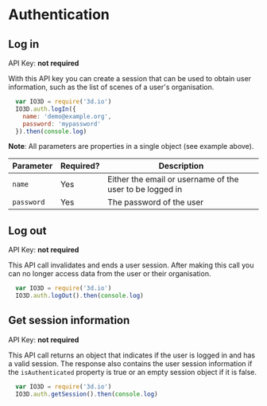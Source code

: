 # Authentication

## Log in

API Key: **not required**

With this API key you can create a session that can be used to obtain user information, such as the list of scenes of a user's organisation.

```javascript
  var IO3D = require('3d.io')
  IO3D.auth.logIn({
    name: 'demo@example.org',
    password: 'mypassword'
  }).then(console.log)
```

**Note**: All parameters are properties in a single object (see example above).

| Parameter | Required? | Description |
| --- | --- | --- |
| `name` | Yes | Either the email or username of the user to be logged in |
| `password` | Yes | The password of the user |

## Log out

API Key: **not required**

This API call invalidates and ends a user session. After making this call you can no longer access data from the user or their organisation.

```javascript
  var IO3D = require('3d.io')
  IO3D.auth.logOut().then(console.log)
```

## Get session information

API Key: **not required**

This API call returns an object that indicates if the user is logged in and has a valid session.
The response also contains the user session information if the `isAuthenticated` property is true or an empty session object if it is false.

```javascript
  var IO3D = require('3d.io')
  IO3D.auth.getSession().then(console.log)
```